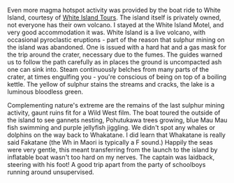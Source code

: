 Even more magma hotspot activity was provided by the boat ride to 	White Island, courtesy of
[White Island Tours](https://www.whiteisland.co.nz/white-island.html).
The island itself is privately owned, not everyone has their own volcano. I stayed at the White Island Motel, and very good accommodation it was. White Island is a live volcano, with occasional pyroclastic eruptions - part of the reason that sulphur mining on the island was abandoned. One is issued with a hard hat and a gas mask for the trip around the crater, necessary due to the fumes. The guides warned us to follow the path carefully as in places the ground is uncompacted ash one can sink into. Steam continuously belches from many parts of the crater, at times engulfing you - you're conscious of being on top of a boiling kettle. The yellow of sulphur stains the streams and cracks, the lake is a luminous bloodless green.

Complementing nature's extreme are the remains of the last sulphur mining activity, gaunt ruins fit for a Wild West film. The boat toured the outside of the island to see gannets nesting, Pohutukawa trees growing, blue Mau Mau fish swimming and purple jellyfish jiggling. We didn't spot any whales or dolphins on the way back to Whakatane. I did learn that Whakatane is really said Fakatane (the Wh in Maori is typically a F sound.) Happily the seas were very gentle, this meant transferring from the launch to the island by inflatable boat wasn't too hard on my nerves. The captain was laidback, steering with his foot! A good trip apart from the party of schoolboys running around unsupervised.
